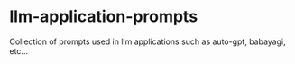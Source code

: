 # llm-application-prompts
Collection of prompts used in llm applications such as auto-gpt, babayagi, etc... 
